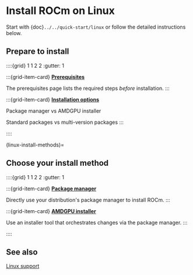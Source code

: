 # Install ROCm on Linux

Start with {doc}`../../quick-start/linux` or follow the detailed
instructions below.

## Prepare to install

::::{grid} 1 1 2 2
:gutter: 1

:::{grid-item-card}
**[Prerequisites](./prerequisites.md)**

The prerequisites page lists the required steps *before* installation.
:::

:::{grid-item-card}
**[Installation options](./install-options.md)**

Package manager vs AMDGPU installer

Standard packages vs multi-version packages
:::

::::

(linux-install-methods)=

## Choose your install method

::::{grid} 1 1 2 2
:gutter: 1

:::{grid-item-card}
**[Package manager](./os-native/index.md)**

Directly use your distribution's package manager to install ROCm.
:::

:::{grid-item-card}
**[AMDGPU installer](./installer/index.md)**

Use an installer tool that orchestrates changes via the package
manager.
:::

::::

## See also

[Linux support](../../../about/compatibility/linux-support.md)
